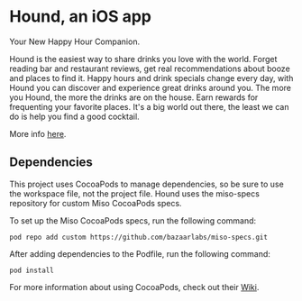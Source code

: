 # Hound, an iOS app

Your New Happy Hour Companion. 

Hound is the easiest way to share drinks you love with the world. Forget reading bar and restaurant reviews, get real recommendations about booze and places to find it. Happy hours and drink specials change every day, with Hound you can discover and experience great drinks around you. The more you Hound, the more the drinks are on the house. Earn rewards for frequenting your favorite places. It's a big world out there, the least we can do is help you find a good cocktail.

More info [here][1].

## Dependencies

This project uses CocoaPods to manage dependencies, so be sure to use the workspace file, not the project file. Hound uses the miso-specs repository for custom Miso CocoaPods specs. 

To set up the Miso CocoaPods specs, run the following command:

    pod repo add custom https://github.com/bazaarlabs/miso-specs.git
    
After adding dependencies to the Podfile, run the following command:

    pod install
    
For more information about using CocoaPods, check out their [Wiki][2].

[1]: http://gethound.com/
[2]: https://github.com/CocoaPods/CocoaPods/wiki